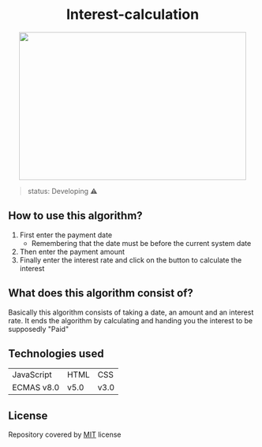 <h1 align="center"> Interest-calculation </h1>
 
 
 
 <p align="center"> 
 <img width="460" height="300" src="src/assets/gifherbie.gif">
 </p>
 
 
 > status: Developing ⚠️
 
 
 
 ## How to use this algorithm?

1. First enter the payment date
     + Remembering that the date must be before the current system date 
3. Then enter the payment amount
4. Finally enter the interest rate and click on the button to calculate the interest


## What does this algorithm consist of?

Basically this algorithm consists of taking a date, an amount and an interest rate. It ends the algorithm by calculating and handing you the interest to be supposedly "Paid"

## Technologies used


<table> 
 <tr>
  <td>JavaScript</td>
  <td>HTML</td>
  <td>CSS</td>
 </tr>
 <tr> 
  <td> ECMAS v8.0</td>
  <td> v5.0 </td>
  <td>v3.0</td>
 </tr>
</table>

## License
Repository covered by [MIT](http://escolhaumalicenca.com.br/licencas/mit/) license
